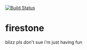 [![Build Status](https://travis-ci.org/Jinxit/firestone.svg)](https://travis-ci.org/Jinxit/firestone)

# firestone
blizz pls don't sue i'm just having fun
